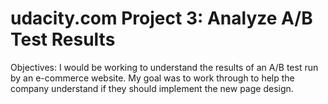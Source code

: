 # udacity.com Project 3: Analyze A/B Test Results

Objectives:
 I would be working to understand the results of an A/B test run by an e-commerce website. My goal was to work through to help the company understand if they should implement the new page design.
